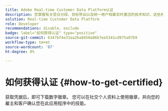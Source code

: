 ```yaml
---
title: Adobe Real-time Customer Data Platform认证
description: 您掌握有关受众分段、目标导出以及统一用户档案实时激活的技术知识，这些用户档案遵守数据和隐私法规、客户数据平台(CDP)并了解Adobe Experience Platform。
solution: Real-time Customer Data Platform
role: Developer
recommendations: disable, exclude
badge: label="如何获得认证" type="positive"
source-git-commit: 6347bf4e33aa26a8450a86b7ee5341cd975a07b9
workflow-type: tm+mt
source-wordcount: '87'
ht-degree: 0%

---
```


# 如何获得认证 {#how-to-get-certified}

获取凭据后，即可下载数字徽章。 您可以在社交个人资料上使用徽章，并向您的雇主和客户确认您在此应用程序中的技能。
